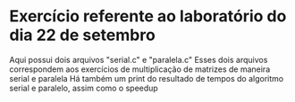 # Exercício referente ao laboratório do dia 22 de setembro

Aqui possui dois arquivos "serial.c" e "paralela.c"
Esses dois arquivos correspondem aos exercícios de multiplicação de matrizes de maneira serial e paralela
Há também um print do resultado de tempos do algoritmo serial e paralelo, assim como o speedup
